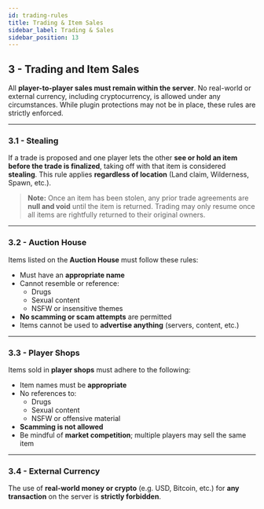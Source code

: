 ```yaml
---
id: trading-rules
title: Trading & Item Sales
sidebar_label: Trading & Sales
sidebar_position: 13
---
```


## 3 - Trading and Item Sales

All **player-to-player sales must remain within the server**. No real-world or external currency, including cryptocurrency, is allowed under any circumstances. While plugin protections may not be in place, these rules are strictly enforced.

---

### 3.1 - Stealing

If a trade is proposed and one player lets the other **see or hold an item before the trade is finalized**, taking off with that item is considered **stealing**. This rule applies **regardless of location** (Land claim, Wilderness, Spawn, etc.).

> **Note:** Once an item has been stolen, any prior trade agreements are **null and void** until the item is returned. Trading may only resume once all items are rightfully returned to their original owners.

---

### 3.2 - Auction House

Items listed on the **Auction House** must follow these rules:

- Must have an **appropriate name**
- Cannot resemble or reference:
  - Drugs
  - Sexual content
  - NSFW or insensitive themes
- **No scamming or scam attempts** are permitted
- Items cannot be used to **advertise anything** (servers, content, etc.)

---

### 3.3 - Player Shops

Items sold in **player shops** must adhere to the following:

- Item names must be **appropriate**
- No references to:
  - Drugs
  - Sexual content
  - NSFW or offensive material
- **Scamming is not allowed**
- Be mindful of **market competition**; multiple players may sell the same item

---

### 3.4 - External Currency

The use of **real-world money or crypto** (e.g. USD, Bitcoin, etc.) for **any transaction** on the server is **strictly forbidden**.

